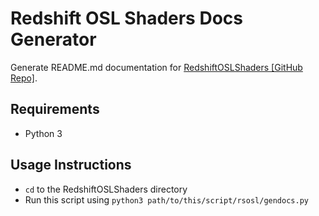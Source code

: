 # Redshift OSL Shaders Docs Generator

Generate README.md documentation for [RedshiftOSLShaders [GitHub Repo]](https://github.com/redshift3d/RedshiftOSLShaders).

## Requirements

- Python 3

## Usage Instructions

- `cd` to the RedshiftOSLShaders directory
- Run this script using `python3 path/to/this/script/rsosl/gendocs.py`